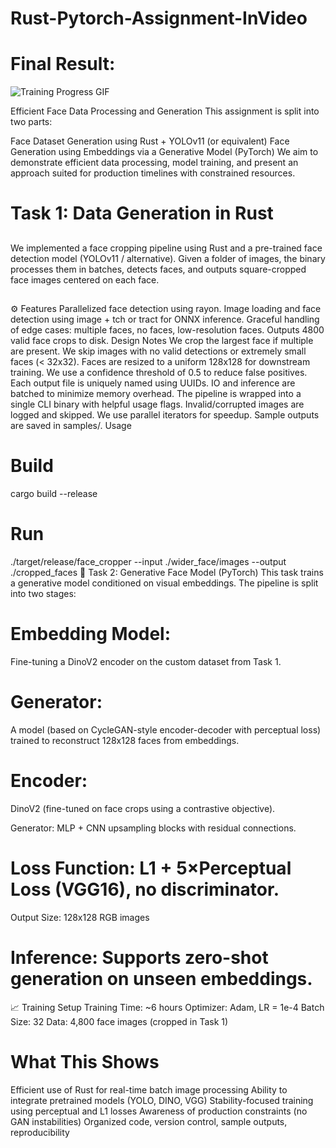 # Rust-Pytorch-Assignment-InVideo

# Final Result:

![Training Progress GIF](https://github.com/user-attachments/assets/48429cd4-3c8f-4854-8556-b35ac7431f55)


Efficient Face Data Processing and Generation
This assignment is split into two parts:

Face Dataset Generation using Rust + YOLOv11 (or equivalent)
Face Generation using Embeddings via a Generative Model (PyTorch)
We aim to demonstrate efficient data processing, model training, and present an approach suited for production timelines with constrained resources.
##
# Task 1: Data Generation in Rust
##
We implemented a face cropping pipeline using Rust and a pre-trained face detection model (YOLOv11 / alternative). Given a folder of images, the binary processes them in batches, detects faces, and outputs square-cropped face images centered on each face.
##
⚙️ Features
Parallelized face detection using rayon.
Image loading and face detection using image + tch or tract for ONNX inference.
Graceful handling of edge cases: multiple faces, no faces, low-resolution faces.
Outputs 4800 valid face crops to disk.
Design Notes
We crop the largest face if multiple are present.
We skip images with no valid detections or extremely small faces (< 32x32).
Faces are resized to a uniform 128x128 for downstream training.
We use a confidence threshold of 0.5 to reduce false positives.
Each output file is uniquely named using UUIDs.
IO and inference are batched to minimize memory overhead.
The pipeline is wrapped into a single CLI binary with helpful usage flags.
Invalid/corrupted images are logged and skipped.
We use parallel iterators for speedup.
Sample outputs are saved in samples/.
 Usage
# Build
cargo build --release

# Run
./target/release/face_cropper --input ./wider_face/images --output ./cropped_faces
🎨 Task 2: Generative Face Model (PyTorch)
This task trains a generative model conditioned on visual embeddings. The pipeline is split into two stages:

# Embedding Model: 
Fine-tuning a DinoV2 encoder on the custom dataset from Task 1.
# Generator:
A model (based on CycleGAN-style encoder-decoder with perceptual loss) trained to reconstruct 128x128 faces from embeddings.

# Encoder:
DinoV2 (fine-tuned on face crops using a contrastive objective).

Generator: MLP + CNN upsampling blocks with residual connections.
# Loss Function: L1 + 5×Perceptual Loss (VGG16), no discriminator.
Output Size: 128x128 RGB images
# Inference: Supports zero-shot generation on unseen embeddings.
📈 Training Setup
Training Time: ~6 hours
Optimizer: Adam, LR = 1e-4
Batch Size: 32
Data: 4,800 face images (cropped in Task 1)
# What This Shows
Efficient use of Rust for real-time batch image processing
Ability to integrate pretrained models (YOLO, DINO, VGG)
Stability-focused training using perceptual and L1 losses
Awareness of production constraints (no GAN instabilities)
Organized code, version control, sample outputs, reproducibility
